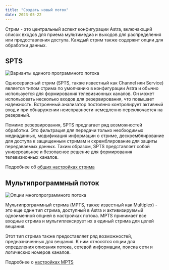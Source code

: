 ```yaml
---
title: "Создать новый поток"
date: 2023-05-22
---
```


Стрим - это центральный аспект конфигурации Astra, включающий список входов для приема мультимедиа и выходов для распределения или предоставления доступа. Каждый стрим также содержит опции для обработки данных.

## SPTS[](https://help.cesbo.com/astra/admin-guide/stream/create#single-program-stream)

![Варианты единого программного потока](https://cdn.cesbo.com/help/astra/admin-guide/stream/create/spts.png)

Односервисный стрим (SPTS, также известный как Channel или Service) является типом стрима по умолчанию в конфигурации Astra и обычно используется для формирования телевизионных каналов. Он может использовать несколько входов для резервирования, что повышает надежность. Встроенный анализатор постоянно контролирует активный вход и при обнаружении неисправности немедленно переключается на резервный.

Помимо резервирования, SPTS предлагает ряд возможностей обработки. Это фильтрация для передачи только необходимых медиаданных, модификация информации о стриме, дескремблирование для доступа к защищенным стримам и скремблирование для защиты передаваемых данных. Таким образом, SPTS представляет собой универсальное и безопасное решение для формирования телевизионных каналов.

Подробнее об [общих настройках стрима](https://help.cesbo.com/astra/admin-guide/stream/general)

## Мультипрограммный поток[](https://help.cesbo.com/astra/admin-guide/stream/create#multi-program-stream)

![Опции многопрограммного потока](https://cdn.cesbo.com/help/astra/admin-guide/stream/create/mpts.png)

Мультипрограммный стрима (MPTS, также известный как Multiplex) - это еще один тип стрима, доступный в Astra и активизируемый одноименной опцией в настройках потока. MPTS принимает все входные стрима и мультиплексирует их в единый стрима для целей вещания.

Этот тип стрима также предоставляет ряд возможностей, предназначенных для вещания. К ним относятся опции для определения описания потока, сетевой информации, поиска сети и логических номеров каналов.

Подробнее о [настройках MPTS](https://help.cesbo.com/astra/delivery/broadcasting/mpts-settings)
